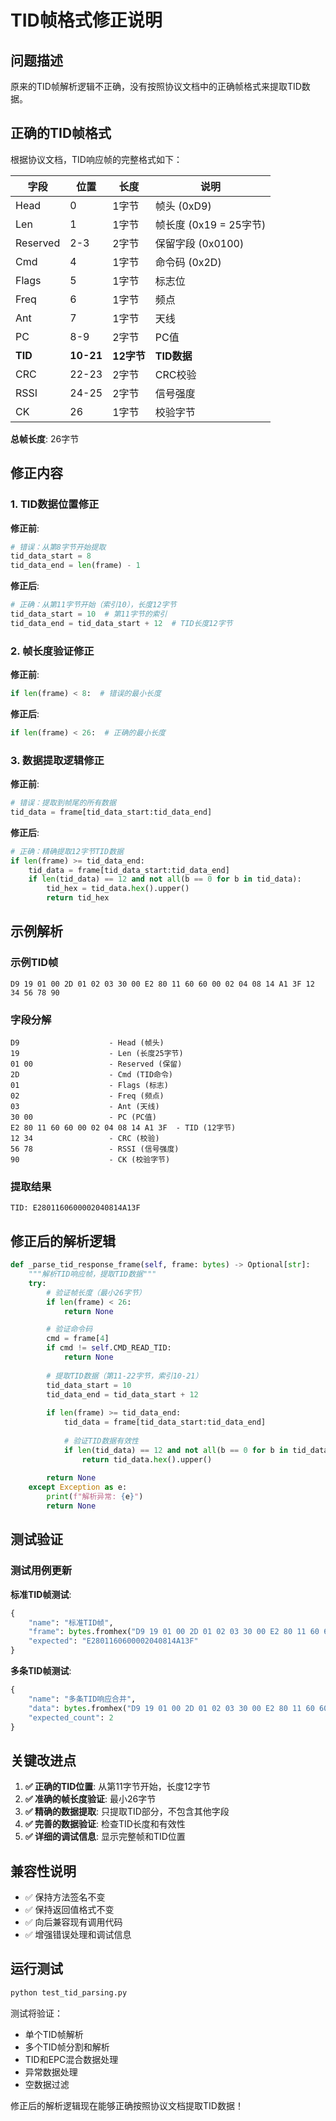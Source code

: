 # TID帧格式修正说明

## 问题描述

原来的TID帧解析逻辑不正确，没有按照协议文档中的正确帧格式来提取TID数据。

## 正确的TID帧格式

根据协议文档，TID响应帧的完整格式如下：

| 字段 | 位置 | 长度 | 说明 |
|------|------|------|------|
| Head | 0 | 1字节 | 帧头 (0xD9) |
| Len | 1 | 1字节 | 帧长度 (0x19 = 25字节) |
| Reserved | 2-3 | 2字节 | 保留字段 (0x0100) |
| Cmd | 4 | 1字节 | 命令码 (0x2D) |
| Flags | 5 | 1字节 | 标志位 |
| Freq | 6 | 1字节 | 频点 |
| Ant | 7 | 1字节 | 天线 |
| PC | 8-9 | 2字节 | PC值 |
| **TID** | **10-21** | **12字节** | **TID数据** |
| CRC | 22-23 | 2字节 | CRC校验 |
| RSSI | 24-25 | 2字节 | 信号强度 |
| CK | 26 | 1字节 | 校验字节 |

**总帧长度**: 26字节

## 修正内容

### 1. TID数据位置修正

**修正前**:
```python
# 错误：从第8字节开始提取
tid_data_start = 8
tid_data_end = len(frame) - 1
```

**修正后**:
```python
# 正确：从第11字节开始（索引10），长度12字节
tid_data_start = 10  # 第11字节的索引
tid_data_end = tid_data_start + 12  # TID长度12字节
```

### 2. 帧长度验证修正

**修正前**:
```python
if len(frame) < 8:  # 错误的最小长度
```

**修正后**:
```python
if len(frame) < 26:  # 正确的最小长度
```

### 3. 数据提取逻辑修正

**修正前**:
```python
# 错误：提取到帧尾的所有数据
tid_data = frame[tid_data_start:tid_data_end]
```

**修正后**:
```python
# 正确：精确提取12字节TID数据
if len(frame) >= tid_data_end:
    tid_data = frame[tid_data_start:tid_data_end]
    if len(tid_data) == 12 and not all(b == 0 for b in tid_data):
        tid_hex = tid_data.hex().upper()
        return tid_hex
```

## 示例解析

### 示例TID帧
```
D9 19 01 00 2D 01 02 03 30 00 E2 80 11 60 60 00 02 04 08 14 A1 3F 12 34 56 78 90
```

### 字段分解
```
D9                    - Head (帧头)
19                    - Len (长度25字节)
01 00                 - Reserved (保留)
2D                    - Cmd (TID命令)
01                    - Flags (标志)
02                    - Freq (频点)
03                    - Ant (天线)
30 00                 - PC (PC值)
E2 80 11 60 60 00 02 04 08 14 A1 3F  - TID (12字节)
12 34                 - CRC (校验)
56 78                 - RSSI (信号强度)
90                    - CK (校验字节)
```

### 提取结果
```
TID: E2801160600002040814A13F
```

## 修正后的解析逻辑

```python
def _parse_tid_response_frame(self, frame: bytes) -> Optional[str]:
    """解析TID响应帧，提取TID数据"""
    try:
        # 验证帧长度（最小26字节）
        if len(frame) < 26:
            return None

        # 验证命令码
        cmd = frame[4]
        if cmd != self.CMD_READ_TID:
            return None
        
        # 提取TID数据（第11-22字节，索引10-21）
        tid_data_start = 10
        tid_data_end = tid_data_start + 12
        
        if len(frame) >= tid_data_end:
            tid_data = frame[tid_data_start:tid_data_end]
            
            # 验证TID数据有效性
            if len(tid_data) == 12 and not all(b == 0 for b in tid_data):
                return tid_data.hex().upper()
        
        return None
    except Exception as e:
        print(f"解析异常: {e}")
        return None
```

## 测试验证

### 测试用例更新

**标准TID帧测试**:
```python
{
    "name": "标准TID帧",
    "frame": bytes.fromhex("D9 19 01 00 2D 01 02 03 30 00 E2 80 11 60 60 00 02 04 08 14 A1 3F 12 34 56 78 90"),
    "expected": "E2801160600002040814A13F"
}
```

**多条TID帧测试**:
```python
{
    "name": "多条TID响应合并",
    "data": bytes.fromhex("D9 19 01 00 2D 01 02 03 30 00 E2 80 11 60 60 00 02 04 08 14 A1 3F 12 34 56 78 90 D9 19 01 00 2D 01 02 03 30 00 11 22 33 44 55 66 77 88 99 AA BB CC 12 34 56 78 A0"),
    "expected_count": 2
}
```

## 关键改进点

1. **✅ 正确的TID位置**: 从第11字节开始，长度12字节
2. **✅ 准确的帧长度验证**: 最小26字节
3. **✅ 精确的数据提取**: 只提取TID部分，不包含其他字段
4. **✅ 完善的数据验证**: 检查TID长度和有效性
5. **✅ 详细的调试信息**: 显示完整帧和TID位置

## 兼容性说明

- ✅ 保持方法签名不变
- ✅ 保持返回值格式不变
- ✅ 向后兼容现有调用代码
- ✅ 增强错误处理和调试信息

## 运行测试

```bash
python test_tid_parsing.py
```

测试将验证：
- 单个TID帧解析
- 多个TID帧分割和解析
- TID和EPC混合数据处理
- 异常数据处理
- 空数据过滤

修正后的解析逻辑现在能够正确按照协议文档提取TID数据！
